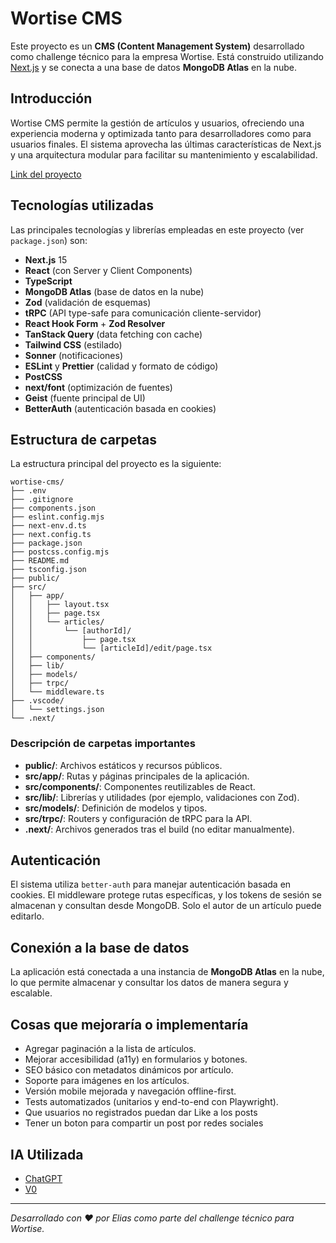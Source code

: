# Wortise CMS

Este proyecto es un **CMS (Content Management System)** desarrollado como challenge técnico para la empresa Wortise. Está construido utilizando [Next.js](https://nextjs.org/) y se conecta a una base de datos **MongoDB Atlas** en la nube.

## Introducción

Wortise CMS permite la gestión de artículos y usuarios, ofreciendo una experiencia moderna y optimizada tanto para desarrolladores como para usuarios finales. El sistema aprovecha las últimas características de Next.js y una arquitectura modular para facilitar su mantenimiento y escalabilidad.

[Link del proyecto](https://wortise-cms.vercel.app/login)

## Tecnologías utilizadas

Las principales tecnologías y librerías empleadas en este proyecto (ver `package.json`) son:

- **Next.js** 15
- **React** (con Server y Client Components)
- **TypeScript**
- **MongoDB Atlas** (base de datos en la nube)
- **Zod** (validación de esquemas)
- **tRPC** (API type-safe para comunicación cliente-servidor)
- **React Hook Form** + **Zod Resolver**
- **TanStack Query** (data fetching con cache)
- **Tailwind CSS** (estilado)
- **Sonner** (notificaciones)
- **ESLint** y **Prettier** (calidad y formato de código)
- **PostCSS**
- **next/font** (optimización de fuentes)
- **Geist** (fuente principal de UI)
- **BetterAuth** (autenticación basada en cookies)

## Estructura de carpetas

La estructura principal del proyecto es la siguiente:

```
wortise-cms/
├── .env
├── .gitignore
├── components.json
├── eslint.config.mjs
├── next-env.d.ts
├── next.config.ts
├── package.json
├── postcss.config.mjs
├── README.md
├── tsconfig.json
├── public/
├── src/
│   ├── app/
│   │   ├── layout.tsx
│   │   ├── page.tsx
│   │   └── articles/
│   │       └── [authorId]/
│   │           ├── page.tsx
│   │           └── [articleId]/edit/page.tsx
│   ├── components/
│   ├── lib/
│   ├── models/
│   ├── trpc/
│   └── middleware.ts
├── .vscode/
│   └── settings.json
└── .next/
```

### Descripción de carpetas importantes

- **public/**: Archivos estáticos y recursos públicos.
- **src/app/**: Rutas y páginas principales de la aplicación.
- **src/components/**: Componentes reutilizables de React.
- **src/lib/**: Librerías y utilidades (por ejemplo, validaciones con Zod).
- **src/models/**: Definición de modelos y tipos.
- **src/trpc/**: Routers y configuración de tRPC para la API.
- **.next/**: Archivos generados tras el build (no editar manualmente).

## Autenticación

El sistema utiliza `better-auth` para manejar autenticación basada en cookies. El middleware protege rutas específicas, y los tokens de sesión se almacenan y consultan desde MongoDB. Solo el autor de un artículo puede editarlo.

## Conexión a la base de datos

La aplicación está conectada a una instancia de **MongoDB Atlas** en la nube, lo que permite almacenar y consultar los datos de manera segura y escalable.

## Cosas que mejoraría o implementaría

- Agregar paginación a la lista de artículos.
- Mejorar accesibilidad (a11y) en formularios y botones.
- SEO básico con metadatos dinámicos por artículo.
- Soporte para imágenes en los artículos.
- Versión mobile mejorada y navegación offline-first.
- Tests automatizados (unitarios y end-to-end con Playwright).
- Que usuarios no registrados puedan dar Like a los posts
- Tener un boton para compartir un post por redes sociales


## IA Utilizada

- [ChatGPT](https://chatgpt.com/share/687ff393-03fc-8010-83f2-a58113c8168b)
- [V0](https://v0.dev/chat/combined-react-login-form-cbUkKVEhpwZ)

---

_Desarrollado con ❤️ por Elias como parte del challenge técnico para Wortise._

